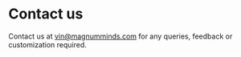 # Contact us #

Contact us at vin@magnumminds.com for any queries, feedback or customization required.